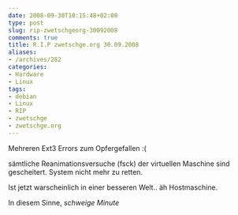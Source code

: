 ```yaml
---
date: 2008-09-30T10:15:48+02:00
type: post
slug: rip-zwetschgeorg-30092008
comments: true
title: R.I.P zwetschge.org 30.09.2008
aliases:
- /archives/282
categories:
- Hardware
- Linux
tags:
- debian
- Linux
- RIP
- zwetschge
- zwetschge.org
---
```


Mehreren Ext3 Errors zum Opfergefallen :(

sämtliche Reanimationsversuche (fsck) der virtuellen Maschine sind
gescheitert. System nicht mehr zu retten.

Ist jetzt warscheinlich in einer besseren Welt.. äh Hostmaschine.

In diesem Sinne,
*schweige Minute*

